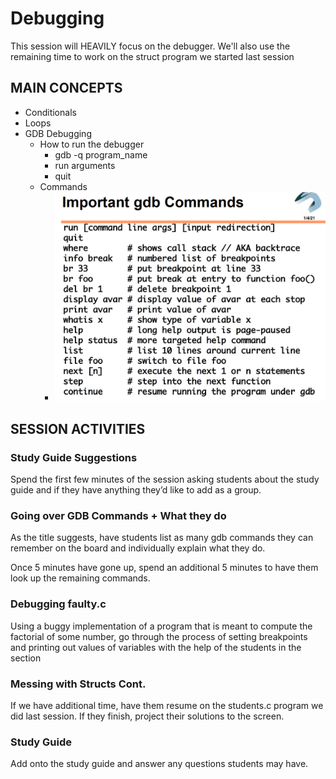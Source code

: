 # Debugging 

This session will HEAVILY focus on the debugger. We'll also use the remaining time to work on the 
struct program we started last session

## MAIN CONCEPTS

- Conditionals
- Loops
- GDB Debugging
    - How to run the debugger
        - gdb -q program_name
        - run arguments
        - quit
    - Commands
        - ![GDB Commands](/assets/gdbcommands.png)


## SESSION ACTIVITIES   

### Study Guide Suggestions 

Spend the first few minutes of the session asking students about the study guide and if they have anything they’d like to add as a group.


### Going over GDB Commands + What they do

As the title suggests, have students list as many gdb commands they can remember on the board and individually explain what they do.

Once 5 minutes have gone up, spend an additional 5 minutes to have them look up the remaining commands.


### Debugging faulty.c

Using a buggy implementation of a program that is meant to compute the factorial of some number, go through the process of setting breakpoints and printing out values of variables with the help of the students in the section


### Messing with Structs Cont.

If we have additional time, have them resume on the students.c program we did last session. If they finish, project their solutions to the screen.


### Study Guide

Add onto the study guide and answer any questions students may have.